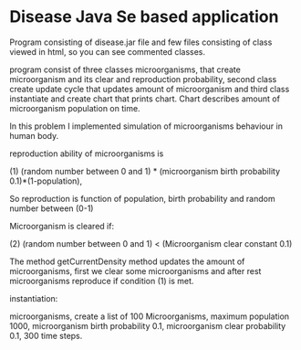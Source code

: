 # Disease Java Se based application

Program consisting of disease.jar file and few files consisting of 
class viewed in html, so you can see commented classes.

program consist of three classes microorganisms, that create microorganism and its clear and reproduction probability, second class create update cycle that updates amount of microorganism and third class instantiate and create chart that prints chart. Chart describes amount of microorganism population on time.  

In this problem I implemented simulation of microorganisms behaviour in human body. 

 reproduction ability of microorganisms is

(1) 	(random number between 0 and 1) * (microorganism birth  probability 0.1)*(1-population), 

So reproduction is function of population, birth probability and random number between (0-1)

Microorganism is cleared if:

(2)	(random number between 0 and 1) < (Microorganism clear constant 0.1)

The method getCurrentDensity method updates the amount of microorganisms, first we clear some microorganisms and after rest microorganisms reproduce if condition (1) is met. 

instantiation:

microorganisms, create a list of 100 Microorganisms,
maximum population 1000,
microorganism birth probability 0.1,
microorganism clear probability 0.1,
300 time steps.

